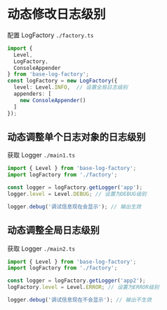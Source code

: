 # 动态修改日志级别

配置 LogFactory `./factory.ts`

```typescript
import { 
  Level,
  LogFactory, 
  ConsoleAppender
} from 'base-log-factory';
const logFactory = new LogFactory({
  level: Level.INFO,  // 设置全局日志级别
  appenders: [
    new ConsoleAppender()
  ]
});
```

## 动态调整单个日志对象的日志级别

获取 Logger `./main1.ts`

```typescript
import { Level } from 'base-log-factory';
import logFactory from './factory';

const logger = logFactory.getLogger('app');
logger.level = Level.DEBUG; // 设置为DEBUG级别

logger.debug('调试信息现在会显示'); // 输出生效
```

## 动态调整全局日志级别

获取 Logger `./main2.ts`

```typescript
import { Level } from 'base-log-factory';
import logFactory from './factory';

const logger = logFactory.getLogger('app2');
logFactory.level = Level.ERROR; // 设置为ERROR级别

logger.debug('调试信息现在不会显示'); // 输出不生效
```